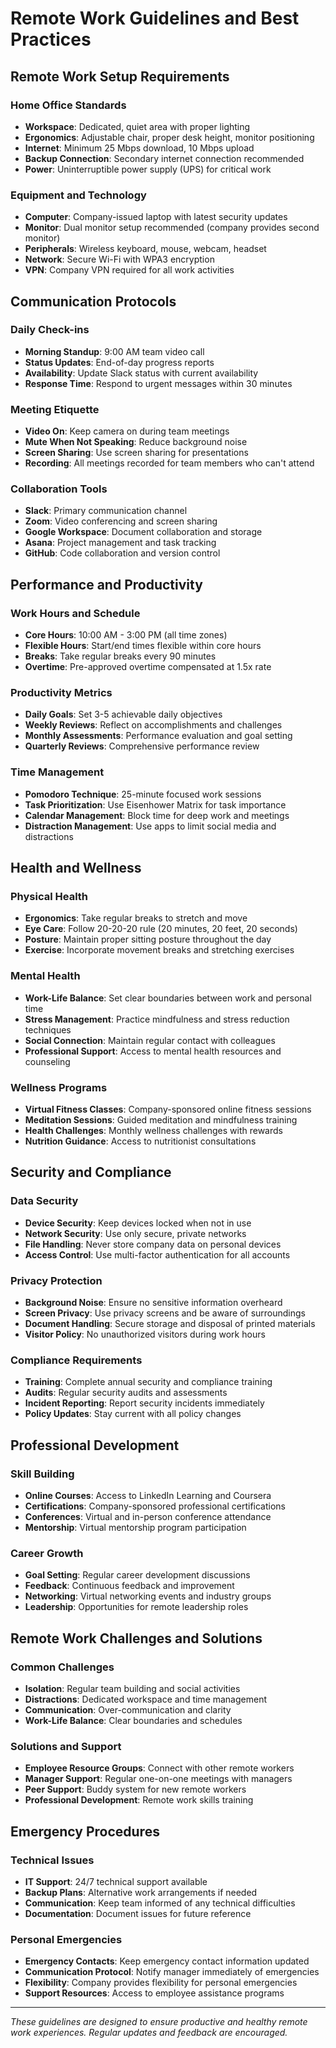 # Remote Work Guidelines and Best Practices

## Remote Work Setup Requirements

### Home Office Standards
- **Workspace**: Dedicated, quiet area with proper lighting
- **Ergonomics**: Adjustable chair, proper desk height, monitor positioning
- **Internet**: Minimum 25 Mbps download, 10 Mbps upload
- **Backup Connection**: Secondary internet connection recommended
- **Power**: Uninterruptible power supply (UPS) for critical work

### Equipment and Technology
- **Computer**: Company-issued laptop with latest security updates
- **Monitor**: Dual monitor setup recommended (company provides second monitor)
- **Peripherals**: Wireless keyboard, mouse, webcam, headset
- **Network**: Secure Wi-Fi with WPA3 encryption
- **VPN**: Company VPN required for all work activities

## Communication Protocols

### Daily Check-ins
- **Morning Standup**: 9:00 AM team video call
- **Status Updates**: End-of-day progress reports
- **Availability**: Update Slack status with current availability
- **Response Time**: Respond to urgent messages within 30 minutes

### Meeting Etiquette
- **Video On**: Keep camera on during team meetings
- **Mute When Not Speaking**: Reduce background noise
- **Screen Sharing**: Use screen sharing for presentations
- **Recording**: All meetings recorded for team members who can't attend

### Collaboration Tools
- **Slack**: Primary communication channel
- **Zoom**: Video conferencing and screen sharing
- **Google Workspace**: Document collaboration and storage
- **Asana**: Project management and task tracking
- **GitHub**: Code collaboration and version control

## Performance and Productivity

### Work Hours and Schedule
- **Core Hours**: 10:00 AM - 3:00 PM (all time zones)
- **Flexible Hours**: Start/end times flexible within core hours
- **Breaks**: Take regular breaks every 90 minutes
- **Overtime**: Pre-approved overtime compensated at 1.5x rate

### Productivity Metrics
- **Daily Goals**: Set 3-5 achievable daily objectives
- **Weekly Reviews**: Reflect on accomplishments and challenges
- **Monthly Assessments**: Performance evaluation and goal setting
- **Quarterly Reviews**: Comprehensive performance review

### Time Management
- **Pomodoro Technique**: 25-minute focused work sessions
- **Task Prioritization**: Use Eisenhower Matrix for task importance
- **Calendar Management**: Block time for deep work and meetings
- **Distraction Management**: Use apps to limit social media and distractions

## Health and Wellness

### Physical Health
- **Ergonomics**: Take regular breaks to stretch and move
- **Eye Care**: Follow 20-20-20 rule (20 minutes, 20 feet, 20 seconds)
- **Posture**: Maintain proper sitting posture throughout the day
- **Exercise**: Incorporate movement breaks and stretching exercises

### Mental Health
- **Work-Life Balance**: Set clear boundaries between work and personal time
- **Stress Management**: Practice mindfulness and stress reduction techniques
- **Social Connection**: Maintain regular contact with colleagues
- **Professional Support**: Access to mental health resources and counseling

### Wellness Programs
- **Virtual Fitness Classes**: Company-sponsored online fitness sessions
- **Meditation Sessions**: Guided meditation and mindfulness training
- **Health Challenges**: Monthly wellness challenges with rewards
- **Nutrition Guidance**: Access to nutritionist consultations

## Security and Compliance

### Data Security
- **Device Security**: Keep devices locked when not in use
- **Network Security**: Use only secure, private networks
- **File Handling**: Never store company data on personal devices
- **Access Control**: Use multi-factor authentication for all accounts

### Privacy Protection
- **Background Noise**: Ensure no sensitive information overheard
- **Screen Privacy**: Use privacy screens and be aware of surroundings
- **Document Handling**: Secure storage and disposal of printed materials
- **Visitor Policy**: No unauthorized visitors during work hours

### Compliance Requirements
- **Training**: Complete annual security and compliance training
- **Audits**: Regular security audits and assessments
- **Incident Reporting**: Report security incidents immediately
- **Policy Updates**: Stay current with all policy changes

## Professional Development

### Skill Building
- **Online Courses**: Access to LinkedIn Learning and Coursera
- **Certifications**: Company-sponsored professional certifications
- **Conferences**: Virtual and in-person conference attendance
- **Mentorship**: Virtual mentorship program participation

### Career Growth
- **Goal Setting**: Regular career development discussions
- **Feedback**: Continuous feedback and improvement
- **Networking**: Virtual networking events and industry groups
- **Leadership**: Opportunities for remote leadership roles

## Remote Work Challenges and Solutions

### Common Challenges
- **Isolation**: Regular team building and social activities
- **Distractions**: Dedicated workspace and time management
- **Communication**: Over-communication and clarity
- **Work-Life Balance**: Clear boundaries and schedules

### Solutions and Support
- **Employee Resource Groups**: Connect with other remote workers
- **Manager Support**: Regular one-on-one meetings with managers
- **Peer Support**: Buddy system for new remote workers
- **Professional Development**: Remote work skills training

## Emergency Procedures

### Technical Issues
- **IT Support**: 24/7 technical support available
- **Backup Plans**: Alternative work arrangements if needed
- **Communication**: Keep team informed of any technical difficulties
- **Documentation**: Document issues for future reference

### Personal Emergencies
- **Emergency Contacts**: Keep emergency contact information updated
- **Communication Protocol**: Notify manager immediately of emergencies
- **Flexibility**: Company provides flexibility for personal emergencies
- **Support Resources**: Access to employee assistance programs

---

*These guidelines are designed to ensure productive and healthy remote work experiences. Regular updates and feedback are encouraged.*
